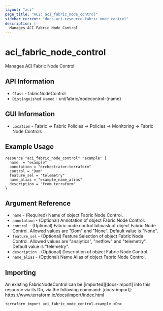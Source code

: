 ```yaml
---
layout: "aci"
page_title: "ACI: aci_fabric_node_control"
sidebar_current: "docs-aci-resource-fabric_node_control"
description: |-
  Manages ACI Fabric Node Control
---
```


# aci_fabric_node_control #
Manages ACI Fabric Node Control

## API Information ##
* `Class` - fabricNodeControl
* `Distinguished Named` - uni/fabric/nodecontrol-{name}

## GUI Information ##
* `Location` - Fabric -> Fabric Policies -> Policies -> Monitoring -> Fabric Node Controls

## Example Usage ##
```hcl
resource "aci_fabric_node_control" "example" {
  name  = "example"
  annotation = "orchestrator:terraform"
  control = "Dom"
  feature_sel = "telemetry"
  name_alias = "example_name_alias"
  description = "from terraform"
}
```

## Argument Reference ##
* `name` - (Required) Name of object Fabric Node Control.
* `annotation` - (Optional) Annotation of object Fabric Node Control.
* `control` - (Optional) Fabric node control bitmask of object Fabric Node Control. Allowed values are "Dom" and "None". Default value is "None".
* `feature_sel` - (Optional) Feature Selection of object Fabric Node Control. Allowed values are "analytics", "netflow" and "telemetry". Default value is "telemetry". 
* `description` - (Optional) Description of object Fabric Node Control.
* `name_alias` - (Optional) Name Alias of object Fabric Node Control.


## Importing ##
An existing FabricNodeControl can be [imported][docs-import] into this resource via its Dn, via the following command:
[docs-import]: https://www.terraform.io/docs/import/index.html


```
terraform import aci_fabric_node_control.example <Dn>
```
